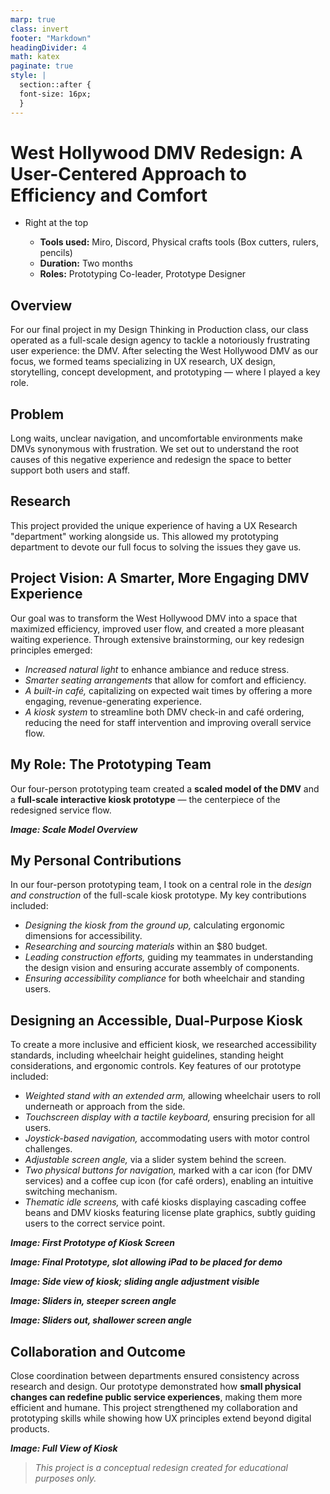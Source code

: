 ```yaml
---
marp: true
class: invert
footer: "Markdown"
headingDivider: 4
math: katex
paginate: true
style: |
  section::after {
  font-size: 16px;
  }
---
```


<!--
_footer: ""
_paginate: skip
-->

# West Hollywood DMV Redesign: A User-Centered Approach to Efficiency and Comfort

- Right at the top

  - **Tools used:** Miro, Discord, Physical crafts tools (Box cutters, rulers, pencils)
  - **Duration:** Two months
  - **Roles:** Prototyping Co-leader, Prototype Designer

## Overview

For our final project in my Design Thinking in Production class, our class operated as a full-scale design agency to tackle a notoriously frustrating user experience: the DMV. After selecting the West Hollywood DMV as our focus, we formed teams specializing in UX research, UX design, storytelling, concept development, and prototyping — where I played a key role.

## Problem

Long waits, unclear navigation, and uncomfortable environments make DMVs synonymous with frustration. We set out to understand the root causes of this negative experience and redesign the space to better support both users and staff.

## Research

This project provided the unique experience of having a UX Research "department" working alongside us. This allowed my prototyping department to devote our full focus to solving the issues they gave us.

## Project Vision: A Smarter, More Engaging DMV Experience

Our goal was to transform the West Hollywood DMV into a space that maximized efficiency, improved user flow, and created a more pleasant waiting experience. Through extensive brainstorming, our key redesign principles emerged:

- _Increased natural light_ to enhance ambiance and reduce stress.
- _Smarter seating arrangements_ that allow for comfort and efficiency.
- _A built-in café,_ capitalizing on expected wait times by offering a more engaging, revenue-generating experience.
- _A kiosk system_ to streamline both DMV check-in and café ordering, reducing the need for staff intervention and improving overall service flow.

## My Role: The Prototyping Team

Our four-person prototyping team created a **scaled model of the DMV** and a **full-scale interactive kiosk prototype** — the centerpiece of the redesigned service flow.

**_Image: Scale Model Overview_**

## My Personal Contributions

In our four-person prototyping team, I took on a central role in the _design and construction_ of the full-scale kiosk prototype. My key contributions included:

- _Designing the kiosk from the ground up,_ calculating ergonomic dimensions for accessibility.
- _Researching and sourcing materials_ within an $80 budget.
- _Leading construction efforts,_ guiding my teammates in understanding the design vision and ensuring accurate assembly of components.
- _Ensuring accessibility compliance_ for both wheelchair and standing users.

## Designing an Accessible, Dual-Purpose Kiosk

To create a more inclusive and efficient kiosk, we researched accessibility standards, including wheelchair height guidelines, standing height considerations, and ergonomic controls. Key features of our prototype included:

- _Weighted stand with an extended arm,_ allowing wheelchair users to roll underneath or approach from the side.
- _Touchscreen display with a tactile keyboard,_ ensuring precision for all users.
- _Joystick-based navigation,_ accommodating users with motor control challenges.
- _Adjustable screen angle,_ via a slider system behind the screen.
- _Two physical buttons for navigation,_ marked with a car icon (for DMV services) and a coffee cup icon (for café orders), enabling an intuitive switching mechanism.
- _Thematic idle screens,_ with café kiosks displaying cascading coffee beans and DMV kiosks featuring license plate graphics, subtly guiding users to the correct service point.

**_Image: First Prototype of Kiosk Screen_**

**_Image: Final Prototype, slot allowing iPad to be placed for demo_**

**_Image: Side view of kiosk; sliding angle adjustment visible_**

**_Image: Sliders in, steeper screen angle_**

**_Image: Sliders out, shallower screen angle_**

## Collaboration and Outcome

Close coordination between departments ensured consistency across research and design. Our prototype demonstrated how **small physical changes can redefine public service experiences**, making them more efficient and humane. This project strengthened my collaboration and prototyping skills while showing how UX principles extend beyond digital products.

**_Image: Full View of Kiosk_**

> _This project is a conceptual redesign created for educational purposes only._
